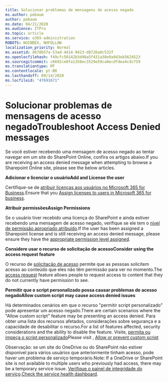 ```yaml
---
title: Solucionar problemas de mensagens de acesso negado
ms.author: pebaum
author: pebaum
ms.date: 04/21/2020
ms.audience: ITPro
ms.topic: article
ms.service: o365-administration
ROBOTS: NOINDEX, NOFOLLOW
localization_priority: Normal
ms.assetid: d678b57a-53ad-4414-9423-d8726a0c532f
ms.openlocfilehash: f49cfc50142b3d98a5f431a38e9a943eb5624523
ms.sourcegitcommit: c6692ce0fa1358ec3529e59ca0ecdfdea4cdc759
ms.translationtype: MT
ms.contentlocale: pt-BR
ms.lasthandoff: 09/14/2020
ms.locfileid: "47691671"
---
```

# <a name="troubleshoot-access-denied-messages"></a><span data-ttu-id="cf1c4-102">Solucionar problemas de mensagens de acesso negado</span><span class="sxs-lookup"><span data-stu-id="cf1c4-102">Troubleshoot Access Denied messages</span></span>

<span data-ttu-id="cf1c4-103">Se você estiver recebendo uma mensagem de acesso negado ao tentar navegar em um site do SharePoint Online, confira os artigos abaixo.</span><span class="sxs-lookup"><span data-stu-id="cf1c4-103">If you are receiving an access denied message when attempting to browse a Sharepoint Online site, please see the below articles.</span></span>

<span data-ttu-id="cf1c4-104">**Adicionar e licenciar o usuário**</span><span class="sxs-lookup"><span data-stu-id="cf1c4-104">**Add and License the user**</span></span>

<span data-ttu-id="cf1c4-105">Certifique-se de [atribuir licenças aos usuários no Microsoft 365 for Business](https://docs.microsoft.com/microsoft-365/admin/add-users/add-users).</span><span class="sxs-lookup"><span data-stu-id="cf1c4-105">Ensure that you [Assign licenses to users in Microsoft 365 for business](https://docs.microsoft.com/microsoft-365/admin/add-users/add-users).</span></span>

<span data-ttu-id="cf1c4-106">**Atribuir permissões**</span><span class="sxs-lookup"><span data-stu-id="cf1c4-106">**Assign Permissions**</span></span>

<span data-ttu-id="cf1c4-107">Se o usuário tiver recebido uma licença do SharePoint e ainda estiver recebendo uma mensagem de acesso negado, verifique se ele tem o [nível de permissão apropriado atribuído](https://docs.microsoft.com/sharepoint/understanding-permission-levels).</span><span class="sxs-lookup"><span data-stu-id="cf1c4-107">If the user has been assigned a Sharepoint license and is still receiving an access denied message, please ensure they have the [appropriate permission level assigned](https://docs.microsoft.com/sharepoint/understanding-permission-levels).</span></span>

<span data-ttu-id="cf1c4-108">**Considere usar o recurso de solicitação de acesso**</span><span class="sxs-lookup"><span data-stu-id="cf1c4-108">**Consider using the access request feature**</span></span>

<span data-ttu-id="cf1c4-109">O recurso de [solicitação de acesso](https://support.office.com/article/Set-up-and-manage-access-requests-94B26E0B-2822-49D4-929A-8455698654B3) permite que as pessoas solicitem acesso ao conteúdo que eles não têm permissão para ver no momento.</span><span class="sxs-lookup"><span data-stu-id="cf1c4-109">The [access request](https://support.office.com/article/Set-up-and-manage-access-requests-94B26E0B-2822-49D4-929A-8455698654B3) feature allows people to request access to content that they do not currently have permission to see.</span></span> 

<span data-ttu-id="cf1c4-110">**Permitir que o script personalizado possa causar problemas de acesso negado**</span><span class="sxs-lookup"><span data-stu-id="cf1c4-110">**Allow custom script may cause access denied issues**</span></span>

<span data-ttu-id="cf1c4-111">Há determinados cenários em que o recurso "permitir script personalizado" pode apresentar um acesso negado.</span><span class="sxs-lookup"><span data-stu-id="cf1c4-111">There are certain scenarios where the "Allow custom script" feature may be presenting an access denied.</span></span> <span data-ttu-id="cf1c4-112">Para obter uma lista dos recursos afetados, considerações sobre segurança e a capacidade de desabilitar o recurso.</span><span class="sxs-lookup"><span data-stu-id="cf1c4-112">For a list of features affected, security considerations and the ability to disable the feature.</span></span> <span data-ttu-id="cf1c4-113">Visite, [permita ou impeça o script personalizado](https://docs.microsoft.com/sharepoint/allow-or-prevent-custom-script)</span><span class="sxs-lookup"><span data-stu-id="cf1c4-113">Please visit , [Allow or prevent custom script](https://docs.microsoft.com/sharepoint/allow-or-prevent-custom-script)</span></span>

<span data-ttu-id="cf1c4-114">Observação: se um site do OneDrive ou do SharePoint não estiver disponível para vários usuários que anteriormente tinham acesso, pode haver um problema de serviço temporário.</span><span class="sxs-lookup"><span data-stu-id="cf1c4-114">Note: If a OneDrive or SharePoint site is not available to multiple users who previously had access, there may be a temporary service issue.</span></span> <span data-ttu-id="cf1c4-115">[Verifique o painel de integridade do serviço](https://portal.office.com/adminportal/home#/servicehealth).</span><span class="sxs-lookup"><span data-stu-id="cf1c4-115">[Check the service health dashboard](https://portal.office.com/adminportal/home#/servicehealth).</span></span>


  

